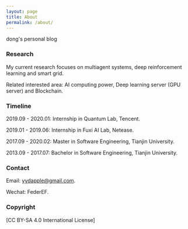 ```yaml
---
layout: page
title: About
permalink: /about/
---
```


dong's personal blog

### Research

My current research focuses on multiagent systems, deep reinforcement learning and smart grid.

Related interested area: AI computing power, Deep learning server (GPU server) and Blockchain.

### Timeline

2019.09 - 2020.01: Internship in Quantum Lab, Tencent.

2019.01 - 2019.06: Internship in Fuxi AI Lab, Netease.

2017.09 - 2020.02: Master in Software Engineering, Tianjin University.

2013.09 - 2017.07: Bachelor in Software Engineering, Tianjin University.

### Contact

Email: yydapple@gmail.com.

Wechat: FederEF.

### Copyright

[CC BY-SA 4.0 International License]

